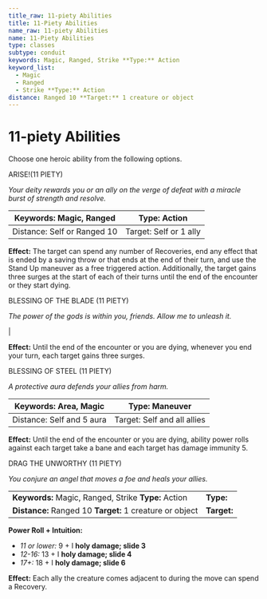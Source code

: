 ```yaml
---
title_raw: 11-piety Abilities
title: 11-Piety Abilities
name_raw: 11-piety Abilities
name: 11-Piety Abilities
type: classes
subtype: conduit
keywords: Magic, Ranged, Strike **Type:** Action
keyword_list:
  - Magic
  - Ranged
  - Strike **Type:** Action
distance: Ranged 10 **Target:** 1 creature or object
---
```


# 11-piety Abilities

Choose one heroic ability from the following options.

ARISE!(11 PIETY)

*Your deity rewards you or an ally on the verge of defeat with a miracle burst of strength and resolve.*

| Keywords: Magic, Ranged     | Type: Action           |
| --------------------------- | ---------------------- |
| Distance: Self or Ranged 10 | Target: Self or 1 ally |

**Effect:** The target can spend any number of Recoveries, end any effect that is ended by a saving throw or that ends at the end of their turn, and use the Stand Up maneuver as a free triggered action. Additionally, the target gains three surges at the start of each of their turns until the end of the encounter or they start dying.

BLESSING OF THE BLADE (11 PIETY)

*The power of the gods is within you, friends. Allow me to unleash it.*

|

**Effect:** Until the end of the encounter or you are dying, whenever you end your turn, each target gains three surges.

BLESSING OF STEEL (11 PIETY)

*A protective aura defends your allies from harm.*

| Keywords: Area, Magic     | Type: Maneuver              |
| ------------------------- | --------------------------- |
| Distance: Self and 5 aura | Target: Self and all allies |

**Effect:** Until the end of the encounter or you are dying, ability power rolls against each target take a bane and each target has damage immunity 5.

DRAG THE UNWORTHY (11 PIETY)

*You conjure an angel that moves a foe and heals your allies.*

|                                                          |             |
| :------------------------------------------------------- | :---------- |
| **Keywords:** Magic, Ranged, Strike **Type:** Action     | **Type:**   |
| **Distance:** Ranged 10 **Target:** 1 creature or object | **Target:** |

**Power Roll + Intuition:**

- *11 or lower:* 9 + I **holy damage; slide 3**
- *12-16:* 13 + I **holy damage; slide 4**
- *17+:* 18 + I **holy damage; slide 6**

**Effect:** Each ally the creature comes adjacent to during the move can spend a Recovery.
